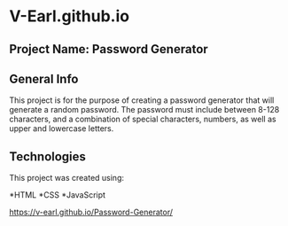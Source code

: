# V-Earl.github.io



## Project Name: Password Generator

## General Info

This project is for the purpose of creating a password generator that will generate a random password. The password must include between 8-128 characters, and a combination of special characters, numbers, as well as upper and lowercase letters.


## Technologies

This project was created using:

*HTML
*CSS
*JavaScript

https://v-earl.github.io/Password-Generator/
